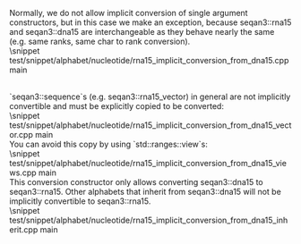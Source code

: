 <!-- SPDX-FileCopyrightText: 2006-2024 Knut Reinert & Freie Universität Berlin
     SPDX-FileCopyrightText: 2016-2024 Knut Reinert & MPI für molekulare Genetik
     SPDX-License-Identifier: CC-BY-4.0
-->

Normally, we do not allow implicit conversion of single argument constructors, but in this case we make an exception,
because seqan3::rna15 and seqan3::dna15 are interchangeable as they behave nearly the same (e.g. same ranks, same
char to rank conversion).
<br>
\snippet test/snippet/alphabet/nucleotide/rna15_implicit_conversion_from_dna15.cpp main

<br>
`seqan3::sequence`s (e.g. seqan3::rna15_vector) in general are not implicitly convertible and must be explicitly
copied to be converted:
<br>
\snippet test/snippet/alphabet/nucleotide/rna15_implicit_conversion_from_dna15_vector.cpp main

<br>
You can avoid this copy by using `std::ranges::view`s:
<br>
\snippet test/snippet/alphabet/nucleotide/rna15_implicit_conversion_from_dna15_views.cpp main

<br>
This conversion constructor only allows converting seqan3::dna15 to seqan3::rna15. Other alphabets that inherit
from seqan3::dna15 will not be implicitly convertible to seqan3::rna15.
<br>
\snippet test/snippet/alphabet/nucleotide/rna15_implicit_conversion_from_dna15_inherit.cpp main
